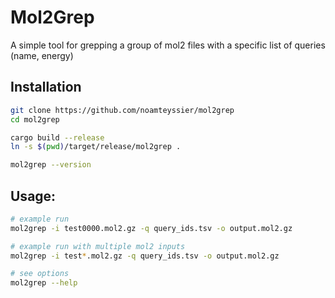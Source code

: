 # Mol2Grep

A simple tool for grepping a group of mol2 files with a specific list of queries (name, energy)

## Installation
```bash
git clone https://github.com/noamteyssier/mol2grep
cd mol2grep

cargo build --release
ln -s $(pwd)/target/release/mol2grep .

mol2grep --version
```

## Usage:
```bash
# example run 
mol2grep -i test0000.mol2.gz -q query_ids.tsv -o output.mol2.gz

# example run with multiple mol2 inputs
mol2grep -i test*.mol2.gz -q query_ids.tsv -o output.mol2.gz

# see options
mol2grep --help
```
